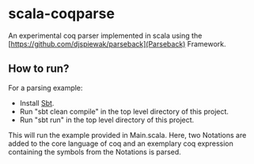 # scala-coqparse

An experimental coq parser implemented in scala using the [https://github.com/djspiewak/parseback](Parseback) Framework. 

## How to run?

For a parsing example:
- Install [Sbt](https://www.scala-sbt.org/).
- Run "sbt clean compile" in the top level directory of this project.
- Run "sbt run" in the top level directory of this project.

This will run the example provided in Main.scala. Here, two Notations are added to the core language of coq 
and an exemplary coq expression containing the symbols from the Notations is parsed.
